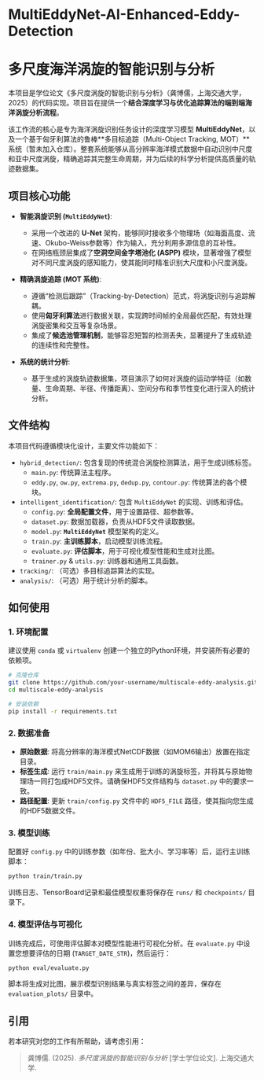 # MultiEddyNet-AI-Enhanced-Eddy-Detection
# 多尺度海洋涡旋的智能识别与分析

本项目是学位论文《多尺度涡旋的智能识别与分析》（龚博儒，上海交通大学，2025）的代码实现。项目旨在提供一个**结合深度学习与优化追踪算法的端到端海洋涡旋分析流程**。

该工作流的核心是专为海洋涡旋识别任务设计的深度学习模型 **MultiEddyNet**，以及一个基于匈牙利算法的鲁棒**多目标追踪（Multi-Object Tracking, MOT）**系统（暂未加入仓库）。整套系统能够从高分辨率海洋模式数据中自动识别中尺度和亚中尺度涡旋，精确追踪其完整生命周期，并为后续的科学分析提供高质量的轨迹数据集。

## 项目核心功能

-   **智能涡旋识别 (`MultiEddyNet`)**:
    -   采用一个改进的 **U-Net** 架构，能够同时接收多个物理场（如海面高度、流速、Okubo-Weiss参数等）作为输入，充分利用多源信息的互补性。
    -   在网络瓶颈层集成了**空洞空间金字塔池化 (ASPP)** 模块，显著增强了模型对不同尺度涡旋的感知能力，使其能同时精准识别大尺度和小尺度涡旋。

-   **精确涡旋追踪 (MOT 系统)**:
    -   遵循“检测后跟踪”（Tracking-by-Detection）范式，将涡旋识别与追踪解耦。
    -   使用**匈牙利算法**进行数据关联，实现跨时间帧的全局最优匹配，有效处理涡旋密集和交互等复杂场景。
    -   集成了**候选池管理机制**，能够容忍短暂的检测丢失，显著提升了生成轨迹的连续性和完整性。

-   **系统的统计分析**:
    -   基于生成的涡旋轨迹数据集，项目演示了如何对涡旋的运动学特征（如数量、生命周期、半径、传播距离）、空间分布和季节性变化进行深入的统计分析。

## 文件结构

本项目代码遵循模块化设计，主要文件功能如下：

-   `hybrid_detection/`: 包含复现的传统混合涡旋检测算法，用于生成训练标签。
    -   `main.py`: 传统算法主程序。
    -   `eddy.py`, `ow.py`, `extrema.py`, `dedup.py`, `contour.py`: 传统算法的各个模块。
-   `intelligent_identification/`: 包含 `MultiEddyNet` 的实现、训练和评估。
    -   `config.py`: **全局配置文件**，用于设置路径、超参数等。
    -   `dataset.py`: 数据加载器，负责从HDF5文件读取数据。
    -   `model.py`: **`MultiEddyNet`** 模型架构的定义。
    -   `train.py`: **主训练脚本**，启动模型训练流程。
    -   `evaluate.py`: **评估脚本**，用于可视化模型性能和生成对比图。
    -   `trainer.py` & `utils.py`: 训练器和通用工具函数。
-   `tracking/`: （可选）多目标追踪算法的实现。
-   `analysis/`: （可选）用于统计分析的脚本。

## 如何使用

### 1. 环境配置

建议使用 `conda` 或 `virtualenv` 创建一个独立的Python环境，并安装所有必要的依赖项。

```bash
# 克隆仓库
git clone https://github.com/your-username/multiscale-eddy-analysis.git
cd multiscale-eddy-analysis

# 安装依赖
pip install -r requirements.txt
```

### 2. 数据准备

-   **原始数据**: 将高分辨率的海洋模式NetCDF数据（如MOM6输出）放置在指定目录。
-   **标签生成**: 运行 `train/main.py` 来生成用于训练的涡旋标签，并将其与原始物理场一同打包成HDF5文件。请确保HDF5文件结构与 `dataset.py` 中的要求一致。
-   **路径配置**: 更新 `train/config.py` 文件中的 `HDF5_FILE` 路径，使其指向您生成的HDF5数据文件。

### 3. 模型训练

配置好 `config.py` 中的训练参数（如年份、批大小、学习率等）后，运行主训练脚本：

```bash
python train/train.py
```
训练日志、TensorBoard记录和最佳模型权重将保存在 `runs/` 和 `checkpoints/` 目录下。

### 4. 模型评估与可视化

训练完成后，可使用评估脚本对模型性能进行可视化分析。在 `evaluate.py` 中设置您想要评估的日期 (`TARGET_DATE_STR`)，然后运行：

```bash
python eval/evaluate.py
```
脚本将生成对比图，展示模型识别结果与真实标签之间的差异，保存在 `evaluation_plots/` 目录中。

## 引用

若本研究对您的工作有所帮助，请考虑引用：

> 龚博儒. (2025). *多尺度涡旋的智能识别与分析* [学士学位论文]. 上海交通大学.

